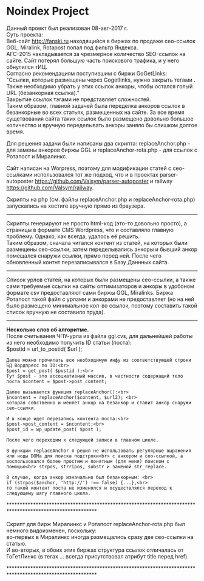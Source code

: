 # Noindex Project<br>

Данный проект был реализован 08-авг-2017 г.<br>
Суть проекта: <br>
Веб-сайт http://fanski.ru находящийся в биржах по продаже сео-ссылок GGL, Miralink, Rotapost попал под фильтр Яндекса.<br>
АГС-2015 накладывается за чрезмерное количество SEO-ссылок на сайте. Сайт потерял большую часть поискового трафика, и у него обнулился тИЦ.<br>
Согласно рекомендациям поступившим с биржи GoGetLinks:<br>
"Ссылки, которые размещены через Gogetlinks, нужно закрыть тегами <noindex></noindex>. Также необходимо убрать у этих ссылок анкоры, чтобы остался голый URL (безанкорная ссылка)."
<br> 
Закрытие ссылок тэгами <noindex></noindex> не представляет сложностей.<br>
Таким образом, главной задачей была переделка анкоров ссылок в безанкорные во всех статьях, размещенных на сайте. За все  время сущетвования сайта таких ссылок было размещено довольно большое количество и вручную переделывать анкоры заняло бы слишком долгое время.

Для решения задачи были написаны два скрипта: replaceAnchor.php - для замены анкоров биржы GGL и replaceAnchor-rota.php - для ссылок с Ротапост и Миралинкс.

Сайт написан на Worpress, поэтому для модификации статей с сео-ссылками использовался тот же подход, что и в проектах parser-autoposter https://github.com/Valsym/parser-autoposter и railway https://github.com/Valsym/railway.


Скрипты на php (см. файлы replaceAnchor.php и replaceAnchor-rota.php)  запускались на хостиге вручную прямо из браузера.<br> 
   *****************************************************************************************
   Скрипты генерируют не просто html-код (это-то довольно просто), а страницы в формате CMS Wordpress, что и составляло главную проблему. Однако, как всегда, удалось её решить. <br>
   Таким образом, сначала читался контент из статей, на которых были размещены сео-ссылки, затем переделывались анкоры и бывший анкор помещался снаружи ссылки, прямо перед ней. После чего обновленный контнт перезаписывался в Базу Даннных сайта.<br>
   *****************************************************************************************
   Список урлов статей, на которых были размещены сео-ссылки, а также сами требуемые ссылки на сайты оптимизаторов и анкоры в удобоном формате csv предоставляют сами биржы GGL, Miralinks. Биржа Ротапост такой файл с урлами и анкорами не предоставляет (но на ней было размещено минимальное кол-во ссылок, поэтому составить такой список вручную не составило труда).
   ************************************************************************************
   <b>Несколько слов об алгоритме.</b><br>
   После считывания ЧПУ-урла из файла ggl.cvs, для дальнейшей работы из него необходимо получить ID статьи (поста): <br>
	$postid = url_to_postid( $url );
	
	Далее можно прочитать всю необходимую инфу из соответствующей строки БД Вордпресс по ID:<br>
	$post = get_post( $postid );<br>
	Тут $post - это ассоциативный массив, в частности содержащий тело поста $content = $post->post_content;
	
	Далее вызывается функция replaceAnchor():<br>
	$ncontent = replaceAnchor($content, $url2); <br>
	которая собственно и меняет анкор на безанкор и ставит анкор снаружи сео-ссылки.
	
	И в конце идет перезапись контента поста:<br>
	$post->post_content = $ncontent;<br>
	$post_id = wp_update_post( $post );
	
	После чего переходим к следующей записи в главном цикле.
	
	В функции replaceAnchor я решил не использовать регулярные выражения или ноды DOMа для поиска подстроки<br> с анкором и сео-ссылкой, а воспользовался более простим и понятным (для меня) поиском с помощью<br> strpos, strripos, substr и заменой str_replace.
	
	В случае, когда анкор изначально был безанкорным: <br>
	if (strpos($anchor, 'http://') !== false) {...},<br>
	то такой контент поста не изменялся и осуществлялся переход к следующему шагу главного цикла.
	
*********************************************************************************************************<br>	
   Скрипт для бирж Миралинкс и Ротапост replaceAnchor-rota.php был немного видоизменен, поскольку: <br>
   во-первых в Миралинкс иногда размещались сразу две сео-ссылки на статью. <br>
   И во-вторых, в обоих этих биржах структура ссылок отличалась от ГоГетЛинкс (в тегах <a >...</a> всегда присутствовал атрибут title перед href).
   
*********************************************************************************************************<br>

